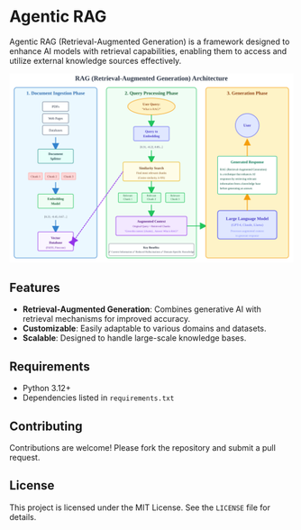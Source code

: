 # Agentic RAG

Agentic RAG (Retrieval-Augmented Generation) is a framework designed to enhance AI models with retrieval capabilities, enabling them to access and utilize external knowledge sources effectively.

![General RAG](images/rag-architecture-diagram.svg)

## Features

- **Retrieval-Augmented Generation**: Combines generative AI with retrieval mechanisms for improved accuracy.
- **Customizable**: Easily adaptable to various domains and datasets.
- **Scalable**: Designed to handle large-scale knowledge bases.

## Requirements

- Python 3.12+
- Dependencies listed in `requirements.txt`

## Contributing

Contributions are welcome! Please fork the repository and submit a pull request.

## License

This project is licensed under the MIT License. See the `LICENSE` file for details.
